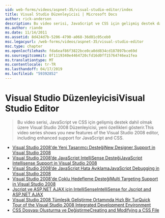 ```yaml
---
uid: web-forms/videos/aspnet-35/visual-studio-editor/index
title: Visual Studio Düzenleyicisi | Microsoft Docs
author: rick-anderson
description: Bu video serisi, JavaScript ve CSS için gelişmiş destek dahil olmak üzere Visual Studio 2008 Düzenleyicisi, yeni özellikleri gösterir.
ms.author: riande
ms.date: 11/14/2011
ms.assetid: 8d424d7b-5206-4790-a068-36d01c05ceb0
msc.legacyurl: /web-forms/videos/aspnet-35/visual-studio-editor
msc.type: chapter
ms.openlocfilehash: fda6eaf86f3822bce0ca0dd834cd187897bce69d
ms.sourcegitcommit: 0f1119340e4464720cfd16d0ff15764746ea1fea
ms.translationtype: MT
ms.contentlocale: tr-TR
ms.lasthandoff: 04/17/2019
ms.locfileid: "59392852"
---
```

# <a name="visual-studio-editor"></a><span data-ttu-id="16c6c-103">Visual Studio Düzenleyicisi</span><span class="sxs-lookup"><span data-stu-id="16c6c-103">Visual Studio Editor</span></span>

> <span data-ttu-id="16c6c-104">Bu video serisi, JavaScript ve CSS için gelişmiş destek dahil olmak üzere Visual Studio 2008 Düzenleyicisi, yeni özellikleri gösterir.</span><span class="sxs-lookup"><span data-stu-id="16c6c-104">This video series shows you new features of the Visual Studio 2008 editor, including enhanced support for JavaScript and CSS.</span></span>


- [<span data-ttu-id="16c6c-105">Visual Studio 2008'de Yeni Tasarımcı Desteği</span><span class="sxs-lookup"><span data-stu-id="16c6c-105">New Designer Support in Visual Studio 2008</span></span>](new-designer-support-in-visual-studio-2008.md)
- [<span data-ttu-id="16c6c-106">Visual Studio 2008’de JavaScript IntelliSense Desteği</span><span class="sxs-lookup"><span data-stu-id="16c6c-106">JavaScript Intellisense Support in Visual Studio 2008</span></span>](javascript-intellisense-support-in-visual-studio-2008.md)
- [<span data-ttu-id="16c6c-107">Visual Studio 2008’de JavaScript Hata Ayıklama</span><span class="sxs-lookup"><span data-stu-id="16c6c-107">JavaScript Debugging in Visual Studio 2008</span></span>](javascript-debugging-in-visual-studio-2008.md)
- [<span data-ttu-id="16c6c-108">Visual Studio 2008'de Çoklu Hedefleme Desteği</span><span class="sxs-lookup"><span data-stu-id="16c6c-108">Multi Targeting Support in Visual Studio 2008</span></span>](multi-targeting-support-in-visual-studio-2008.md)
- [<span data-ttu-id="16c6c-109">Jscript ve ASP.NET AJAX için IntelliSense</span><span class="sxs-lookup"><span data-stu-id="16c6c-109">IntelliSense for Jscript and ASP.NET AJAX</span></span>](intellisense-for-jscript-and-aspnet-ajax.md)
- [<span data-ttu-id="16c6c-110">Visual Studio 2008 Tümleşik Geliştirme Ortamında Hızlı Bir Tur</span><span class="sxs-lookup"><span data-stu-id="16c6c-110">Quick Tour of the Visual Studio 2008 Integrated Development Environment</span></span>](quick-tour-of-the-visual-studio-2008-integrated-development-environment.md)
- [<span data-ttu-id="16c6c-111">CSS Dosyası Oluşturma ve Değiştirme</span><span class="sxs-lookup"><span data-stu-id="16c6c-111">Creating and Modifying a CSS File</span></span>](creating-and-modifying-a-css-file.md)
